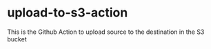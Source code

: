 # upload-to-s3-action
This is the Github Action to upload source to the destination in the S3 bucket
